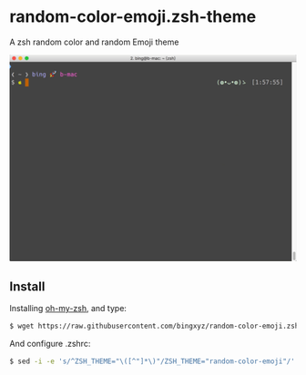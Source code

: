 # random-color-emoji.zsh-theme
A zsh random color and random Emoji theme

![](https://github.com/bingxyz/random-color-emoji.zsh-theme/blob/master/img/screenshot.gif?raw=true)

## Install

Installing [oh-my-zsh](https://github.com/robbyrussell/oh-my-zsh), and type:

```bash
$ wget https://raw.githubusercontent.com/bingxyz/random-color-emoji.zsh-theme/master/random-color-emoji.zsh-theme -O $ZSH/themes/random-color-emoji.zsh-theme
```

And configure .zshrc:

```bash
$ sed -i -e 's/^ZSH_THEME="\([^"]*\)"/ZSH_THEME="random-color-emoji"/' ~/.zshrc
```
